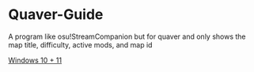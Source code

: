 # Quaver-Guide

A program like osu!StreamCompanion but for quaver and only shows the map title, difficulty, active mods, and map id

[Windows 10 + 11](https://github.com/Crypto-Path/Quaver-Guide/raw/main/Quaver%20Guide.exe)
